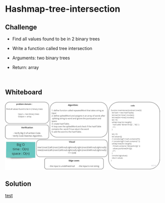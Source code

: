 # Hashmap-tree-intersection

## Challenge

- Find all values found to be in 2 binary trees

- Write a function called tree intersection
- Arguments: two binary trees
- Return: array


<br>

## Whiteboard

![](../img/whitebord-1.jpg)

## Solution
[test]()


